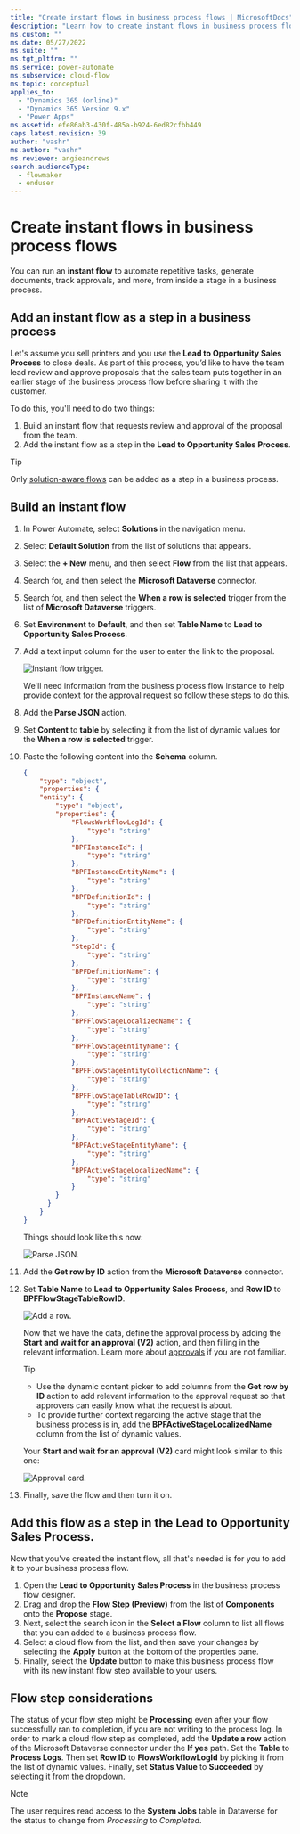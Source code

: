 ```yaml
---
title: "Create instant flows in business process flows | MicrosoftDocs"
description: "Learn how to create instant flows in business process flows"
ms.custom: ""
ms.date: 05/27/2022
ms.suite: ""
ms.tgt_pltfrm: ""
ms.service: power-automate
ms.subservice: cloud-flow
ms.topic: conceptual
applies_to: 
  - "Dynamics 365 (online)"
  - "Dynamics 365 Version 9.x"
  - "Power Apps"
ms.assetid: efe86ab3-430f-485a-b924-6ed82cfbb449
caps.latest.revision: 39
author: "vashr"
ms.author: "vashr"
ms.reviewer: angieandrews
search.audienceType: 
  - flowmaker
  - enduser
---
```


# Create instant flows in business process flows

You can run an **instant flow** to automate repetitive tasks, generate documents, track approvals, and more, from inside a stage in a business process.

## Add an instant flow as a step in a business process

Let's assume you sell printers and you use the **Lead to Opportunity Sales Process** to close deals. As part of this process, you’d like to have the team lead review and approve proposals that the sales team puts together in an earlier stage of the business process flow before sharing it with the customer.

To do this, you'll need to do two things:
1. Build an instant flow that requests review and approval of the proposal from the team.
1. Add the instant flow as a step in the **Lead to Opportunity Sales Process**.

> [!TIP]
> Only [solution-aware flows](./overview-solution-flows.md) can be added as a step in a business process. 

## Build an instant flow

1. In Power Automate, select **Solutions** in the navigation menu.
1. Select **Default Solution** from the list of solutions that appears. 
1. Select the **+ New** menu, and then select **Flow** from the list that appears.
1. Search for, and then select the **Microsoft Dataverse** connector.
1. Search for, and then select the **When a row is selected** trigger from the list of **Microsoft Dataverse** triggers.
1. Set **Environment** to **Default**, and then set **Table Name** to **Lead to Opportunity Sales Process**.
1. Add a text input column for the user to enter the link to the proposal.

   ![Instant flow trigger.](media/instant-flow-trigger.png "Instant flow trigger")

   We'll need information from the business process flow instance to help provide context for the approval request so follow these steps to do this.

1. Add the **Parse JSON** action. 
1. Set **Content** to **table** by selecting it from the list of dynamic values for the **When a row is selected** trigger.
1. Paste the following content into the **Schema** column.

    ```json
    {
        "type": "object",
        "properties": {
        "entity": {
            "type": "object",
            "properties": {
                "FlowsWorkflowLogId": {
                    "type": "string"
                },
                "BPFInstanceId": {
                    "type": "string"
                },
                "BPFInstanceEntityName": {
                    "type": "string"
                },
                "BPFDefinitionId": {
                    "type": "string"
                },
                "BPFDefinitionEntityName": {
                    "type": "string"
                },
                "StepId": {
                    "type": "string"
                },
                "BPFDefinitionName": {
                    "type": "string"
                },
                "BPFInstanceName": {
                    "type": "string"
                },
                "BPFFlowStageLocalizedName": {
                    "type": "string"
                },
                "BPFFlowStageEntityName": {
                    "type": "string"
                },
                "BPFFlowStageEntityCollectionName": {
                    "type": "string"
                },
                "BPFFlowStageTableRowID": {
                    "type": "string"
                },
                "BPFActiveStageId": {
                    "type": "string"
                },
                "BPFActiveStageEntityName": {
                    "type": "string"
                },
                "BPFActiveStageLocalizedName": {
                    "type": "string"
                }
            }
          }
        }
   }
   ```

   Things should look like this now:

   ![Parse JSON.](media/instant-flow-json-date.png "Parse JSON")

  1. Add the **Get row by ID** action from the **Microsoft Dataverse** connector.
  1. Set **Table Name** to **Lead to Opportunity Sales Process**, and **Row ID** to **BPFFlowStageTableRowID**.

     ![Add a row.](media/instant-flow-add-record.png)

     Now that we have the data, define the approval process by adding the **Start and wait for an approval (V2)** action, and then filling in the relevant information. Learn more about [approvals]( sequential-modern-approvals.md) if you are not familiar.

     > [!TIP]
     > - Use the dynamic content picker to add columns from the **Get row by ID** action to add relevant information to the approval request so that approvers can easily know what the request is about. 
     > - To provide further context regarding the active stage that the business process is in, add the **BPFActiveStageLocalizedName** column from the list of dynamic values.

     Your **Start and wait for an approval (V2)** card might look similar to this one:

      ![Approval card.](media/instant-flow-add-approval-action.png)

1. Finally, save the flow and then turn it on.

## Add this flow as a step in the Lead to Opportunity Sales Process.

Now that you've created the instant flow, all that's needed is for you to add it to your business process flow. 

1. Open the **Lead to Opportunity Sales Process** in the business process flow designer. 
1. Drag and drop the **Flow Step (Preview)** from the list of **Components** onto the **Propose** stage.
1. Next, select the search icon in the **Select a Flow** column to list all flows that you can added to a business process flow.
1. Select a cloud flow from the list, and then save your changes by selecting the **Apply** button at the bottom of the properties pane.
1. Finally, select the **Update** button to make this business process flow with its new instant flow step available to your users.

## Flow step considerations
The status of your flow step might be **Processing** even after your flow successfully ran to completion, if you are not writing to the process log. In order to mark a cloud flow step as completed, add the **Update a row** action of the Microsoft Dataverse connector under the **If yes** path. Set the **Table** to **Process Logs**. Then set **Row ID** to **FlowsWorkflowLogId** by picking it from the list of dynamic values. Finally, set **Status Value** to **Succeeded** by selecting it from the dropdown. 

>[!NOTE]
>The user requires read access to the **System Jobs** table in Dataverse for the status to change from *Processing* to *Completed*.

